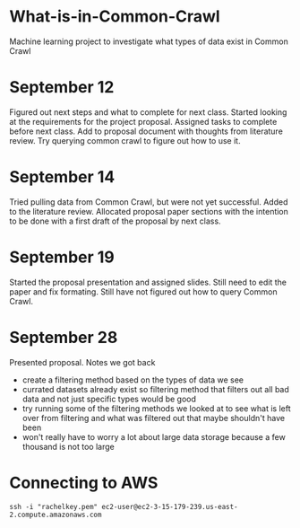 # What-is-in-Common-Crawl
Machine learning project to investigate what types of data exist in Common Crawl

# September 12
Figured out next steps and what to complete for next class. Started looking at the requirements for the project proposal. Assigned tasks to complete before next class. Add to proposal document with thoughts from literature review. Try querying common crawl to figure out how to use it.

# September 14
Tried pulling data from Common Crawl, but were not yet successful. Added to the literature review. Allocated proposal paper sections with the intention to be done with a first draft of the proposal by next class. 

# September 19
Started the proposal presentation and assigned slides. Still need to edit the paper and fix formating. Still have not figured out how to query Common Crawl.

# September 28
Presented proposal. Notes we got back
- create a filtering method based on the types of data we see
- currated datasets already exist so filtering method that filters out all bad data and not just specific types would be good
- try running some of the filtering methods we looked at to see what is left over from filtering and what was filtered out that maybe shouldn't have been
- won't really have to worry a lot about large data storage because a few thousand is not too large

# Connecting to AWS
```
ssh -i "rachelkey.pem" ec2-user@ec2-3-15-179-239.us-east-2.compute.amazonaws.com
```
